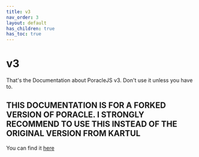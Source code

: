 ```yaml
---
title: v3
nav_order: 3
layout: default
has_children: true
has_toc: true
---
```


# v3

That's the Documentation about PoracleJS v3. Don't use it unless you have to.

## THIS DOCUMENTATION IS FOR A FORKED VERSION OF PORACLE. I STRONGLY RECOMMEND TO USE THIS INSTEAD OF THE ORIGINAL VERSION FROM KARTUL

You can find it [here](https://github.com/BoxService/PoracleJS)
